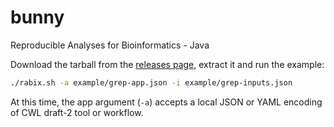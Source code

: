 # bunny
Reproducible Analyses for Bioinformatics - Java

Download the tarball from the [releases page](https://github.com/rabix/bunny/releases), extract it and run the example:

```sh
./rabix.sh -a example/grep-app.json -i example/grep-inputs.json
```

At this time, the app argument (`-a`) accepts a local JSON or YAML encoding of CWL draft-2 tool or workflow.
